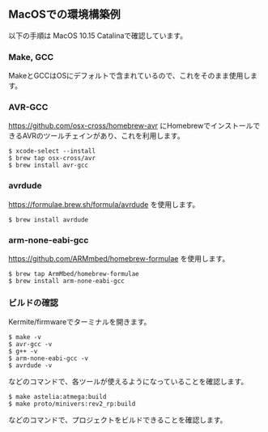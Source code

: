 
## MacOSでの環境構築例

以下の手順は MacOS 10.15 Catalinaで確認しています。

### Make, GCC
 MakeとGCCはOSにデフォルトで含まれているので、これをそのまま使用します。

### AVR-GCC
https://github.com/osx-cross/homebrew-avr にHomebrewでインストールできるAVRのツールチェインがあり、これを利用します。

```
$ xcode-select --install
$ brew tap osx-cross/avr
$ brew install avr-gcc
```

### avrdude
https://formulae.brew.sh/formula/avrdude を使用します。
```
$ brew install avrdude
```

### arm-none-eabi-gcc
https://github.com/ARMmbed/homebrew-formulae を使用します。
```
$ brew tap ArmMbed/homebrew-formulae
$ brew install arm-none-eabi-gcc
```

### ビルドの確認

Kermite/firmwareでターミナルを開きます。
```
$ make -v
$ avr-gcc -v
$ g++ -v
$ arm-none-eabi-gcc -v
$ avrdude -v
```
などのコマンドで、各ツールが使えるようになっていることを確認します。

```
$ make astelia:atmega:build
$ make proto/minivers:rev2_rp:build
```
などのコマンドで、プロジェクトをビルドできることを確認します。